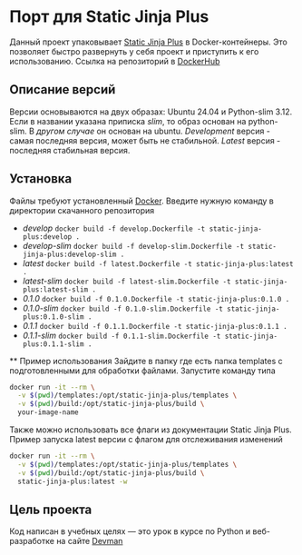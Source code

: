 # Порт для Static Jinja Plus

Данный проект упаковывает [Static Jinja Plus](https://github.com/MrDave/StaticJinjaPlus) в Docker-контейнеры. 
Это позволяет быстро развернуть у себя проект и приступить к его использованию.
Ссылка на репозиторий в [DockerHub](https://hub.docker.com/repository/docker/mikeresting/static-jinja-plus/general)

## Описание версий
Версии основываются на двух образах: Ubuntu 24.04 и Python-slim 3.12. 
Если в названии указана приписка *slim*, то образ основан на python-slim. В *другом случае* он основан на ubuntu.
*Development* версия - самая последняя версия, может быть не стабильной.
*Latest* версия - последняя стабильная версия.

## Установка
Файлы требуют установленный [Docker](https://www.docker.com/).
Введите нужную команду в директории скачанного репозитория
- *develop* `docker build -f develop.Dockerfile -t static-jinja-plus:develop .`
- *develop-slim* `docker build -f develop-slim.Dockerfile -t static-jinja-plus:develop-slim .`
- *latest* `docker build -f latest.Dockerfile -t static-jinja-plus:latest .`
- *latest-slim* `docker build -f latest-slim.Dockerfile -t static-jinja-plus:latest-slim .`
- *0.1.0* `docker build -f 0.1.0.Dockerfile -t static-jinja-plus:0.1.0 .`
- *0.1.0-slim* `docker build -f 0.1.0-slim.Dockerfile -t static-jinja-plus:0.1.0-slim .`
- *0.1.1* `docker build -f 0.1.1.Dockerfile -t static-jinja-plus:0.1.1 .`
- *0.1.1-slim* `docker build -f 0.1.1-slim.Dockerfile -t static-jinja-plus:0.1.1-slim .`

** Пример использования
Зайдите в папку где есть папка templates с подготовленными для обработки файлами.
Запустите команду типа

```bash
docker run -it --rm \
  -v $(pwd)/templates:/opt/static-jinja-plus/templates \
  -v $(pwd)/build:/opt/static-jinja-plus/build \
  your-image-name
```

Также можно использовать все флаги из документации Static Jinja Plus. Пример запуска latest версии с флагом для отслеживания изменений
```bash
docker run -it --rm \
  -v $(pwd)/templates:/opt/static-jinja-plus/templates \
  -v $(pwd)/build:/opt/static-jinja-plus/build \
  static-jinja-plus:latest -w
```

## Цель проекта
Код написан в учебных целях — это урок в курсе по Python и веб-разработке на сайте [Devman](https://dvmn.org/)

